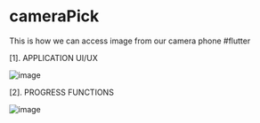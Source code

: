 # cameraPick
This is how we can access image from our camera phone #flutter

[1]. APPLICATION UI/UX

![image](https://github.com/Deodate/cameraPick/assets/13644752/bf8a9852-ff65-4da3-ad93-7eb2f2b5f574)

[2]. PROGRESS FUNCTIONS

![image](https://github.com/Deodate/cameraPick/assets/13644752/769a85d6-100e-43f8-a65c-9bec2dfbecad)


